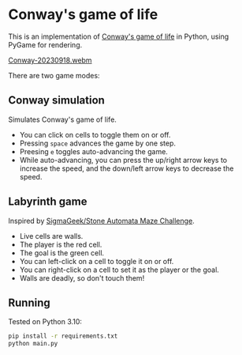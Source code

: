 # Conway's game of life

This is an implementation of [Conway's game of life](https://en.wikipedia.org/wiki/Conway%27s_Game_of_Life) in Python, using PyGame for rendering.

[Conway-20230918.webm](https://github.com/jmateusms/conway/assets/19481756/8dd37d20-64f3-42ba-9cbd-5aff4282ced6)

There are two game modes:

## Conway simulation

Simulates Conway's game of life.

- You can click on cells to toggle them on or off.
- Pressing `space` advances the game by one step.
- Preesing `e` toggles auto-advancing the game.
- While auto-advancing, you can press the up/right arrow keys to increase the speed, and the down/left arrow keys to decrease the speed.

## Labyrinth game

Inspired by [SigmaGeek/Stone Automata Maze Challenge](https://sigmageek.com/stone_results/stone-automata-maze-challenge#!).

- Live cells are walls.
- The player is the red cell.
- The goal is the green cell.
- You can left-click on a cell to toggle it on or off.
- You can right-click on a cell to set it as the player or the goal.
- Walls are deadly, so don't touch them!

## Running

Tested on Python 3.10:

```bash
pip install -r requirements.txt
python main.py
```
